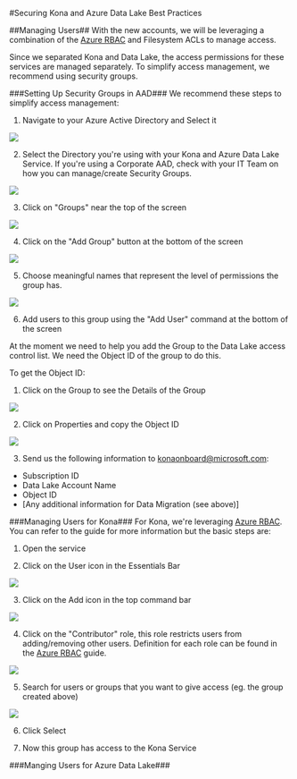 #Securing Kona and Azure Data Lake Best Practices

##Managing Users##
With the new accounts, we will be leveraging a combination of the [Azure RBAC](https://azure.microsoft.com/en-us/documentation/articles/role-based-access-control-configure/) and Filesystem ACLs to manage access.

Since we separated Kona and Data Lake, the access permissions for these services are managed separately. To simplify access management, we recommend using security groups.

###Setting Up Security Groups in AAD###
We recommend these steps to simplify access management:

1) Navigate to your Azure Active Directory and Select it
 
![](../img/Migration/AAD.png)

2) Select the Directory you're using with your Kona and Azure Data Lake Service. If you're using a Corporate AAD, check with your IT Team on how you can manage/create Security Groups.

![](../img/Migration/AADDirectorySelected.png)

3) Click on "Groups" near the top of the screen

![](../img/Migration/AADGroupSelected.png)

4) Click on the "Add Group" button at the bottom of the screen

![](../img/Migration/AADAddGroup.png)

5) Choose meaningful names that represent the level of permissions the group has.

![](../img/Migration/AADAddGroup2.png)

6) Add users to this group using the "Add User" command at the bottom of the screen

At the moment we need to help you add the Group to the Data Lake access control list. We need the Object ID of the group to do this.

To get the Object ID:

1) Click on the Group to see the Details of the Group

![](../img/Migration/AADGroupDetails.png)

2) Click on Properties and copy the Object ID

![](../img/Migration/AADGroupProperties.png)

3) Send us the following information to konaonboard@microsoft.com:
- Subscription ID
- Data Lake Account Name
- Object ID
- [Any additional information for Data Migration (see above)]

###Managing Users for Kona###
For Kona, we're leveraging [Azure RBAC](https://azure.microsoft.com/en-us/documentation/articles/role-based-access-control-configure/). You can refer to the guide for more information but the basic steps are:

1) Open the service

2) Click on the User icon in the Essentials Bar

![](../img/Migration/AzureRbacResource.png)

3) Click on the Add icon in the top command bar

![](../img/Migration/AzureRbacAdd.png)

4) Click on the "Contributor" role, this role restricts users from adding/removing other users. Definition for each role can be found in the [Azure RBAC](https://azure.microsoft.com/en-us/documentation/articles/role-based-access-control-configure/) guide.

![](../img/Migration/AzureRbacSelectRole.png)

5) Search for users or groups that you want to give access (eg. the group created above)

![](../img/Migration/AzureRbacSelectUser.png)

6) Click Select

7) Now this group has access to the Kona Service

###Manging Users for Azure Data Lake###

